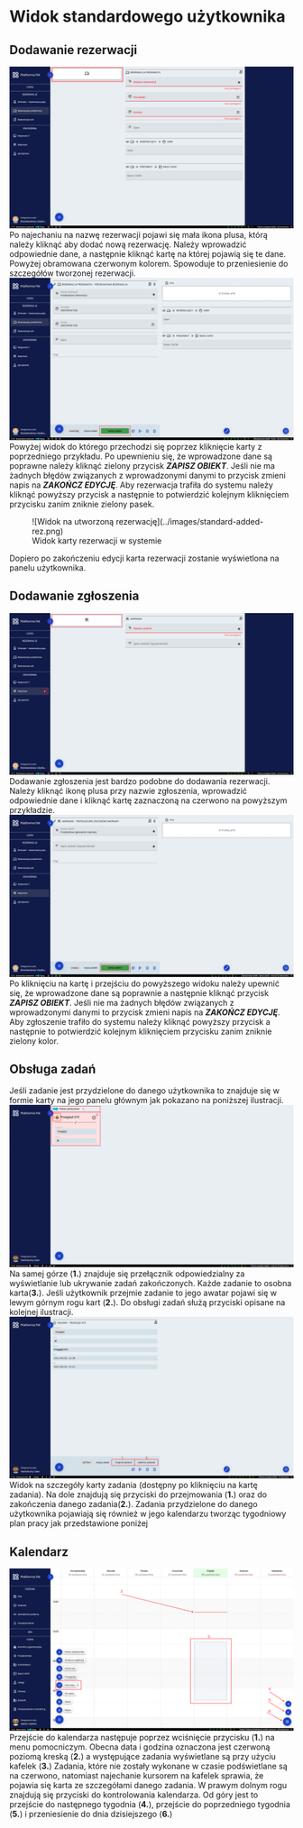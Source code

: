 # Widok standardowego użytkownika

## Dodawanie rezerwacji 
![Widok dodawnia nowej rezerwacji](../images/standard-add-rez.png)
Po najechaniu na nazwę rezerwacji pojawi się mała ikona plusa, którą należy kliknąć aby dodać nową rezerwację. Należy
wprowadzić odpowiednie dane, a następnie kliknąć kartę na której pojawią się te dane. Powyżej obramowana czerwonym
kolorem. Spowoduje to przeniesienie do szczegółów tworzonej rezerwacji. 
![Widok szczegółów dodawania nowej rezerwacji](../images/standard-rez-szczeg.png)
Powyżej widok do którego przechodzi się poprzez kliknięcie karty z poprzedniego przykładu. Po upewnieniu się, że
wprowadzone dane są poprawne należy kliknąć zielony przycisk ***ZAPISZ OBIEKT***. Jeśli nie ma żadnych błędów związanych
z wprowadzonymi danymi to przycisk zmieni napis na ***ZAKOŃCZ EDYCJĘ***. Aby rezerwacja trafiła do systemu należy kliknąć
powyższy przycisk a następnie to potwierdzić kolejnym kliknięciem przycisku zanim zniknie zielony pasek.
<figure markdown>
  ![Widok na utworzoną rezerwację](../images/standard-added-rez.png)
  <figcaption>Widok karty rezerwacji w systemie</figcaption>
</figure>
Dopiero po zakończeniu edycji karta rezerwacji zostanie wyświetlona na panelu użytkownika. 

## Dodawanie zgłoszenia
![Widok dodawnia nowego zgłoszenia](../images/standard-zglosz-1.png)
Dodawanie zgłoszenia jest bardzo podobne do dodawania rezerwacji. Należy kliknąć ikonę plusa przy nazwie zgłoszenia,
wprowadzić odpowiednie dane i kliknąć kartę zaznaczoną na czerwono na powyższym przykładzie.
![Widok tworzenia nowego zgłoszenia](../images/standard-zglosz-2.png)
Po kliknięciu na kartę i przejściu do powyższego widoku należy upewnić się, że wprowadzone dane są poprawnie a następnie
kliknąć przycisk ***ZAPISZ OBIEKT***. Jeśli nie ma żadnych błędów związanych z wprowadzonymi danymi to przycisk zmieni
napis na ***ZAKOŃCZ EDYCJĘ***. Aby zgłoszenie trafiło do systemu należy kliknąć powyższy przycisk a następnie to
potwierdzić kolejnym kliknięciem przycisku zanim zniknie zielony kolor.

## Obsługa zadań
Jeśli zadanie jest przydzielone do danego użytkownika to znajduje się w formie karty na jego panelu głównym jak pokazano
na poniższej ilustracji.
![Widok na dashboard użytkownika](../images/standard-zadanie-1.png)
Na samej górze (**1.**) znajduje się przełącznik odpowiedzialny za wyświetlanie lub ukrywanie zadań zakończonych. Każde
zadanie to osobna karta(**3.**). Jeśli użytkownik przejmie zadanie to jego awatar pojawi się w lewym górnym rogu kart
(**2.**). Do obsługi zadań służą przyciski opisane na kolejnej ilustracji.
![Widok na dashboard użytkownika](../images/standard-zadanie-2.png)
Widok na szczegóły karty zadania (dostępny po kliknięciu na kartę zadania). Na dole znajdują się przyciski do przejmowania
(**1.**) oraz do zakończenia danego zadania(**2.**). Zadania przydzielone do danego użytkownika pojawiają się również w
jego kalendarzu tworząc tygodniowy plan pracy jak przedstawione poniżej

## Kalendarz
![Widok na kalendarz](../images/kalendarz.png)
Przejście do kalendarza następuje poprzez wciśnięcie przycisku (**1.**) na menu pomocniczym. Obecna data i godzina
oznaczona jest czerwoną poziomą kreską (**2.**) a występujące zadania wyświetlane są przy użyciu kafelek (**3.**)
Zadania, które nie zostały wykonane w czasie podświetlane są na czerwono, natomiast najechanie kursorem na kafelek
sprawia, że pojawia się karta ze szczegółami danego zadania. W prawym dolnym rogu znajdują się przyciski do kontrolowania
kalendarza. Od góry jest to przejście do następnego tygodnia (**4.**), przejście do poprzedniego tygodnia (**5.**) i
przeniesienie do dnia dzisiejszego (**6.**)